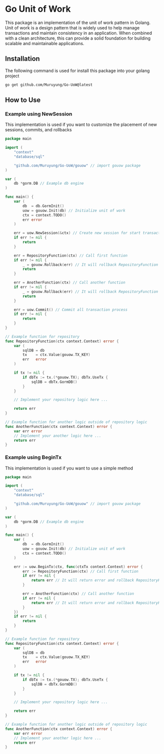 # Go Unit of Work

This package is an implementation of the unit of work pattern in Golang. Unit of work is a design pattern that is widely used to help manage transactions and maintain consistency in an application. When combined with a clean architecture, this can provide a solid foundation for building scalable and maintainable applications.

## Installation

The following command is used for install this package into your golang project

```sh
go get github.com/Muruyung/Go-UoW@latest
```

## How to Use

### Example using NewSession

This implementation is used if you want to customize the placement of new sessions, commits, and rollbacks

```go
package main

import (
	"context"
	"database/sql"

	"github.com/Muruyung/Go-UoW/gouow" // import gouow package
)

var (
	db *gorm.DB // Example db engine
)

func main() {
	var (
		db  = db.GormInit()
		uow = gouow.Init(db) // Initialize unit of work
		ctx = context.TODO()
		err error
	)

	err = uow.NewSession(&ctx) // Create new session for start transaction
	if err != nil {
		return
	}

	err = RepositoryFunction(ctx) // Call first function
	if err != nil {
		_ = gouow.Rollback(err) // It will rollback RepositoryFunction if there is an error
		return
	}

	err = AnotherFunction(ctx) // Call another function
	if err != nil {
		_ = gouow.Rollback(err) // It will rollback RepositoryFunction and AnotherFunction if there is an error
		return
	}

	err = uow.Commit() // Commit all transaction process
	if err != nil {
		return
	}
}

// Example function for repository
func RepositoryFunction(ctx context.Context) error {
	var (
		sqlDB = db
		tx    = ctx.Value(gouow.TX_KEY)
		err   error
	)

	if tx != nil {
		if dbTx := tx.(*gouow.TX); dbTx.UseTx {
			sqlDB = dbTx.GormDB()
		}
	}

	// Implement your repository logic here ...

	return err
}

// Example function for another logic outside of repository logic
func AnotherFunction(ctx context.Context) error {
	var err error
	// Implement your another logic here ...
	return err
}
```

### Example using BeginTx

This implementation is used if you want to use a simple method

```go
package main

import (
	"context"
	"database/sql"

	"github.com/Muruyung/Go-UoW/gouow" // import gouow package
)

var (
	db *gorm.DB // Example db engine
)

func main() {
	var (
		db  = db.GormInit()
		uow = gouow.Init(db) // Initialize unit of work
		ctx = context.TODO()
	)

	err := uow.BeginTx(ctx, func(ctxTx context.Context) error {
		err := RepositoryFunction(ctx) // Call first function
		if err != nil {
			return err // It will return error and rollback RepositoryFunction
		}

		err = AnotherFunction(ctx) // Call another function
		if err != nil {
			return err // It will return error and rollback RepositoryFunction and AnotherFunction
		}
	})
	if err != nil {
		return
	}
}

// Example function for repository
func RepositoryFunction(ctx context.Context) error {
	var (
		sqlDB = db
		tx    = ctx.Value(gouow.TX_KEY)
		err   error
	)

	if tx != nil {
		if dbTx := tx.(*gouow.TX); dbTx.UseTx {
			sqlDB = dbTx.GormDB()
		}
	}

	// Implement your repository logic here ...

	return err
}

// Example function for another logic outside of repository logic
func AnotherFunction(ctx context.Context) error {
	var err error
	// Implement your another logic here ...
	return err
}
```
